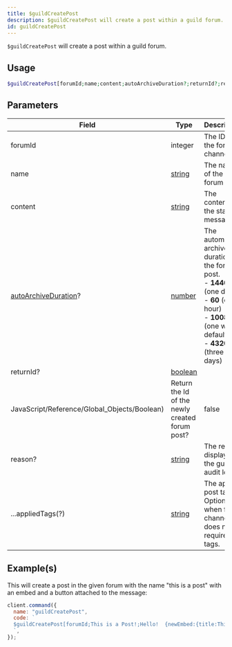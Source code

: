 ```yaml
---
title: $guildCreatePost
description: $guildCreatePost will create a post within a guild forum.
id: guildCreatePost
---
```


`$guildCreatePost` will create a post within a guild forum.

## Usage

```php
$guildCreatePost[forumId;name;content;autoArchiveDuration?;returnId?;reason?;...appliedTags(?)]
```

## Parameters

| Field                                                                                                          | Type                                                                                                | Description                                                                                                                                                                     | Required |
| -------------------------------------------------------------------------------------------------------------- | --------------------------------------------------------------------------------------------------- | ------------------------------------------------------------------------------------------------------------------------------------------------------------------------------- | :------: |
| forumId                                                                                                        | integer                                                                                             | The ID of the forum channel.                                                                                                                                                    |   true   |
| name                                                                                                           | [string](https://developer.mozilla.org/en-US/docs/Web/JavaScript/Reference/Global_Objects/String)   | The name of the forum post.                                                                                                                                                     |   true   |
| content                                                                                                        | [string](https://developer.mozilla.org/en-US/docs/Web/JavaScript/Reference/Global_Objects/String)   | The content of the start message.                                                                                                                                               |   true   |
| [autoArchiveDuration](https://discord-api-types.dev/api/discord-api-types-v10/enum/ThreadAutoArchiveDuration)? | [number](https://developer.mozilla.org/en-US/docs/Web/JavaScript/Reference/Global_Objects/Number)   | The automatic archive duration of the forum post. <br /> - **1440** (one day) <br /> - **60** (one hour) <br /> - **10080** (one week / default) <br /> - **4320** (three days) |  false   |
| returnId?                                                                                                      | [boolean](https://developer.mozilla.org/en-US/docs/Web/JavaScript/Reference/Global_Objects/Boolean) |
| JavaScript/Reference/Global_Objects/Boolean)                                                                   | Return the Id of the newly created forum post?                                                      | false                                                                                                                                                                           |
| reason?                                                                                                        | [string](https://developer.mozilla.org/en-US/docs/Web/JavaScript/Reference/Global_Objects/String)   | The reason displayed in the guild's audit logs.                                                                                                                                 |  false   |
| ...appliedTags(?)                                                                                              | [string](https://developer.mozilla.org/en-US/docs/Web/JavaScript/Reference/Global_Objects/String)   | The applied post tags. Optional when forum channel does not require tags.                                                                                                       |    /     |

## Example(s)

This will create a post in the given forum with the name "this is a post" with an embed and a button attached to the message:

```javascript
client.command({
  name: "guildCreatePost",
  code: `
  $guildCreatePost[forumId;This is a Post!;Hello!  {newEmbed:{title:This is an embed!}} {actionRow:{button:Button:primary:customId:false}};10080;true]
  `,
});
```

